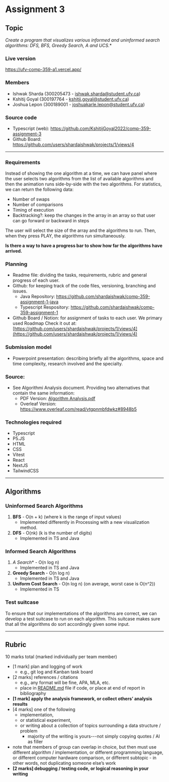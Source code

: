 # Assignment 3

## Topic

**Create a program that visualizes various informed and uninformed search algorithms: DFS, BFS, Greedy Search, A* and UCS.**


<!-- <img width="1712" alt="Screenshot 2024-09-20 at 4 09 05 PM" src="https://github.com/user-attachments/assets/b602aff2-502e-4d00-9cd7-e0795e2f44ab">
<img width="2168" alt="Screenshot 2024-09-20 at 4 09 44 PM" src="https://github.com/user-attachments/assets/ad2a57e4-96f3-4c6c-8d71-b7904d91e16d">

<img width="1312" alt="Screenshot 2024-09-20 at 4 10 41 PM" src="https://github.com/user-attachments/assets/8aa34ba3-d177-49f6-a80a-d7ec18457a44"> -->

### Live version
https://ufv-comp-359-a1.vercel.app/

### Members

- Ishwak Sharda (300205473 - ishwak.sharda@student.ufv.ca)
- Kshitij Goyal (300197764 - kshitij.goyal@student.ufv.ca)
- Joshua Lepon (300189001 - joshuakarle.lepon@student.ufv.ca)

### Source code
- Typescript (web): https://github.com/KshitijGoyal2022/comp-359-assignment-3
- Github Board: https://github.com/users/shardaishwak/projects/1/views/4

---

### Requirements

Instead of showing the one algorithm at a time, we can have panel where the user selects two algorithms from the list of available algorithms and then the animation runs side-by-side with the two algorithms. For statistics, we can return the following data:

- Number of swaps
- Number of comparisons
- Timing of execution
- Backtracking?: keep the changes in the array in an array so that user can go forward or backward in steps

The user will select the size of the array and the algorithms to run. Then, when they press PLAY, the algorithms run simultaneously.

**Is there a way to have a progress bar to show how far the algorithms have arrived.**

### Planning

- Readme file: dividing the tasks, requirements, rubric and general progress of each user.
- Github: for keeping track of the code files, versioning, branching and issues. 
  - Java Repository: https://github.com/shardaishwak/comp-359-assignment-1-java
  - Typescript Respository: https://github.com/shardaishwak/comp-359-assignment-1
- Github Board / Notion: for assignment of tasks to each user. We primary used Roadmap Check it out at: [https://github.com/users/shardaishwak/projects/1/views/4](https://github.com/users/shardaishwak/projects/1/views/4)

### Submission model

- Powerpoint presentation: describing briefly all the algorithms, space and time complexity, research involved and the specialty.

### Source:

- See Algorithmi Analysis document. Providing two alternatives that contain the same information:
  - PDF Version: [Algorithm Analysis.pdf](https://github.com/user-attachments/files/17082556/Algorithm.Analysis.pdf)
  - Overleaf Version: https://www.overleaf.com/read/vtgpnmbfdwkz#8948b5

### Technologies required

- Typescript
- P5.JS
- HTML
- CSS
- Vitest
- React
- NextJS
- TailwindCSS

---

## Algorithms

### **Uninformed Search Algorithms**

1. **BFS** - O(n + k) (where k is the range of input values)
   - Implemented differently in Processing with a new visualization method.
3. **DFS** - O(nk) (k is the number of digits)
   - Implemented in TS and Java

### **Informed Search Algorithms**

1. **A* Search** - O(n log n)
   - Implemented in TS and Java
3. **Greedy Search** - O(n log n)
   - Implemented in TS and Java
5. **Uniform Cost Search** - O(n log n) (on average, worst case is O(n^2))
   - Implemented in TS

### Test suitcase

To ensure that our implementations of the algorithms are correct, we can develop a test suitcase to run on each algorithm. This suitcase makes sure that all the algorithms do sort accordingly given some input.

---

## Rubric

10 marks total (marked individually per team member)

- [1 mark] plan and logging of work
  - e.g., git log and Kanban task board
- [2 marks] references / citations
  - e.g., any format will be fine, APA, MLA, etc.
  - place in [README.md](http://readme.md/) file if code, or place at end of report in bibliography
- **[1 mark] apply the analysis framework, or collect others’ analysis results**
- [4 marks] one of the following
  - implementation,
  - or statistical experiment,
  - or writing about a collection of topics surrounding a data structure / problem
    - majority of the writing is yours---not simply copying quotes / AI as filler
- note that members of group can overlap in choice, but then must use different
  algorithm / implementation, or different programming language, or different computer
  hardware comparison, or different subtopic - in other words, not duplicating someone else’s work
- **[2 marks] debugging / testing code, or logical reasoning in your writing**
